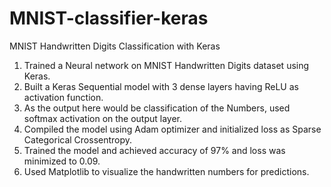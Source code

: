 # MNIST-classifier-keras
MNIST Handwritten Digits Classification with Keras


1.	Trained a Neural network on MNIST Handwritten Digits dataset using Keras.
2.	Built a Keras Sequential model with 3 dense layers having ReLU as activation function. 
3.	As the output here would be classification of the Numbers, used softmax activation on the output layer.
4.	Compiled the model using Adam optimizer and initialized loss as Sparse Categorical Crossentropy. 
5.	Trained the model and achieved accuracy of 97% and loss was minimized to 0.09.
6.	Used Matplotlib to visualize the handwritten numbers for predictions.
